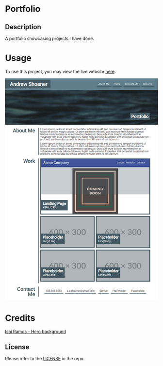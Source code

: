 # Portfolio

## Description

A portfolio showcasing projects I have done.

# Usage

To use this project, you may view the live website [here](https://ashoener.github.io/portfolio/).

![Website Screenshot](assets/images/screenshot.png)

# Credits

[Isai Ramos - Hero background](https://unsplash.com/photos/_3SFFsWqCVg)

## License

Please refer to the [LICENSE](/LICENSE) in the repo.

